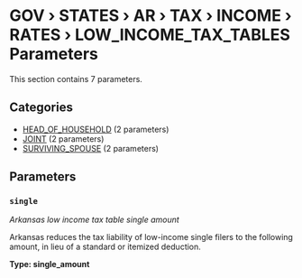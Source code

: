 # GOV › STATES › AR › TAX › INCOME › RATES › LOW_INCOME_TAX_TABLES Parameters

This section contains 7 parameters.

## Categories

- [HEAD_OF_HOUSEHOLD](head_of_household/index.md) (2 parameters)
- [JOINT](joint/index.md) (2 parameters)
- [SURVIVING_SPOUSE](surviving_spouse/index.md) (2 parameters)

## Parameters

### `single`
*Arkansas low income tax table single amount*

Arkansas reduces the tax liability of low-income single filers to the following amount, in lieu of a standard or itemized deduction.

**Type: single_amount**

